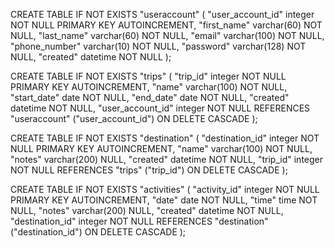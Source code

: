 CREATE TABLE IF NOT EXISTS "useraccount" 
(
"user_account_id" integer NOT NULL PRIMARY KEY AUTOINCREMENT, 
"first_name" varchar(60) NOT NULL, 
"last_name" varchar(60) NOT NULL, 
"email" varchar(100) NOT NULL, 
"phone_number" varchar(10) NOT NULL, 
"password" varchar(128) NOT NULL,
"created" datetime NOT NULL
);

CREATE TABLE IF NOT EXISTS "trips" (
"trip_id" integer NOT NULL PRIMARY KEY AUTOINCREMENT, 
"name" varchar(100) NOT NULL, 
"start_date" date NOT NULL, 
"end_date" date NOT NULL, 
"created" datetime NOT NULL, 
"user_account_id" integer NOT NULL REFERENCES "useraccount" ("user_account_id") ON DELETE CASCADE
);

CREATE TABLE IF NOT EXISTS "destination" (
"destination_id" integer NOT NULL PRIMARY KEY AUTOINCREMENT, 
"name" varchar(100) NOT NULL, 
"notes" varchar(200) NULL, 
"created" datetime NOT NULL, 
"trip_id" integer NOT NULL REFERENCES "trips" ("trip_id") ON DELETE CASCADE
);

CREATE TABLE IF NOT EXISTS "activities" (
"activity_id" integer NOT NULL PRIMARY KEY AUTOINCREMENT, 
"date" date NOT NULL, "time" time NOT NULL, 
"notes" varchar(200) NULL, "created" datetime NOT NULL, 
"destination_id" integer NOT NULL REFERENCES "destination" ("destination_id") ON DELETE CASCADE
);